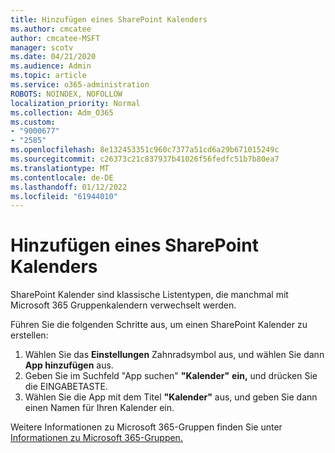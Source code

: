 ```yaml
---
title: Hinzufügen eines SharePoint Kalenders
ms.author: cmcatee
author: cmcatee-MSFT
manager: scotv
ms.date: 04/21/2020
ms.audience: Admin
ms.topic: article
ms.service: o365-administration
ROBOTS: NOINDEX, NOFOLLOW
localization_priority: Normal
ms.collection: Adm_O365
ms.custom:
- "9000677"
- "2585"
ms.openlocfilehash: 8e132453351c960c7377a51cd6a29b671015249c
ms.sourcegitcommit: c26373c21c837937b41026f56fedfc51b7b80ea7
ms.translationtype: MT
ms.contentlocale: de-DE
ms.lasthandoff: 01/12/2022
ms.locfileid: "61944010"
---
```

# <a name="add-a-sharepoint-calendar"></a>Hinzufügen eines SharePoint Kalenders

SharePoint Kalender sind klassische Listentypen, die manchmal mit Microsoft 365 Gruppenkalendern verwechselt werden.
 
Führen Sie die folgenden Schritte aus, um einen SharePoint Kalender zu erstellen:
 
1.  Wählen Sie das **Einstellungen** Zahnradsymbol aus, und wählen Sie dann **App hinzufügen** aus.
2.  Geben Sie im Suchfeld "App suchen" **"Kalender"** **ein,** und drücken Sie die EINGABETASTE.
3.  Wählen Sie die App mit dem Titel **"Kalender"** aus, und geben Sie dann einen Namen für Ihren Kalender ein.

Weitere Informationen zu Microsoft 365-Gruppen finden Sie unter [Informationen zu Microsoft 365-Gruppen.](https://support.office.com/article/Learn-about-Office-365-groups-b565caa1-5c40-40ef-9915-60fdb2d97fa2)

